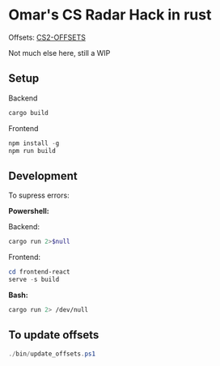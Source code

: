 # Omar's CS Radar Hack in rust

Offsets: [CS2-OFFSETS](https://github.com/sezzyaep/CS2-OFFSETS)

Not much else here, still a WIP

## Setup

Backend

```ps1
cargo build
```

Frontend

```ps1
npm install -g
npm run build
```

## Development

To supress errors:

**Powershell:**

Backend:

```ps1
cargo run 2>$null
```

Frontend:

```ps1
cd frontend-react
serve -s build
```

**Bash:**

```sh
cargo run 2> /dev/null
```

## To update offsets

```ps1
./bin/update_offsets.ps1
```
